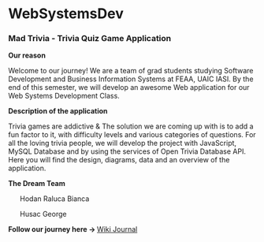 # WebSystemsDev

<b><h3> Mad Trivia - Trivia Quiz Game Application</h3></b>

<b>Our reason</h3></b>

Welcome to our journey! We are a team of grad students studying Software Development and Business Information Systems at FEAA, UAIC IASI. By the end of this semester, we will develop an awesome Web application for our Web Systems Development Class.

<b>Description of the application</b>
<p>
  Trivia games are addictive  &
  The solution we are coming up with is to add a fun factor to it, with difficulty levels and various categories of questions. For all the loving trivia people, we will develop the project with JavaScript, MySQL Database and by using the services of Open Trivia Database API.
Here you will find the design, diagrams, data and an overview of the application.
<p>

<b>The Dream Team</b>
<ul> Hodan Raluca Bianca 
       
  Husac George </ul>
<b> Follow our journey here -> </b> <a href =https://github.com/RalucaHodan/WebSystemsDev/wiki> Wiki Journal </a>
